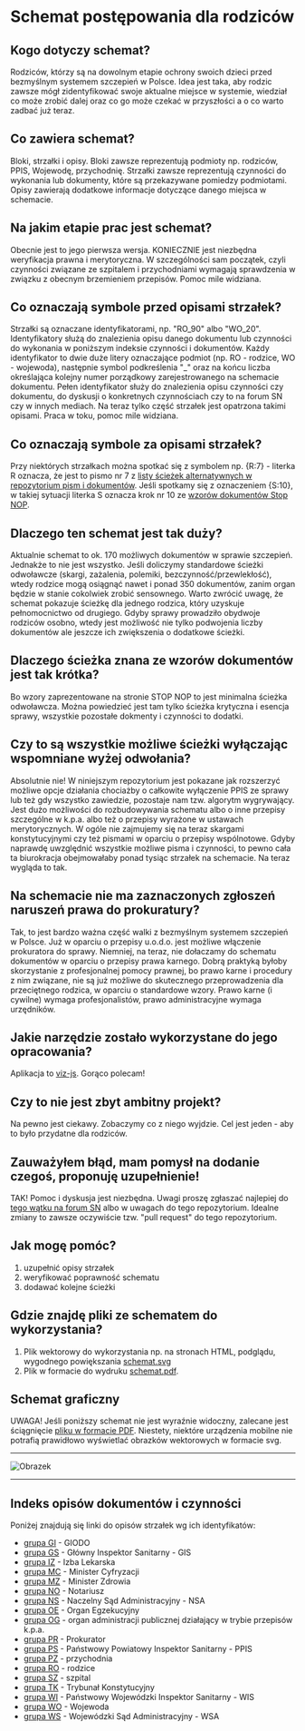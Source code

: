 # Schemat postępowania dla rodziców

## Kogo dotyczy schemat?
Rodziców, którzy są na dowolnym etapie ochrony swoich dzieci przed bezmyślnym systemem szczepień w Polsce. Idea jest taka, aby rodzic zawsze mógł zidentyfikować swoje aktualne miejsce w systemie, wiedział co może zrobić dalej oraz co go może czekać w przyszłości a o co warto zadbać już teraz.

## Co zawiera schemat?
Bloki, strzałki i opisy. Bloki zawsze reprezentują podmioty np. rodziców, PPIS, Wojewodę, przychodnię. Strzałki zawsze reprezentują czynności do wykonania lub dokumenty, które są przekazywane pomiedzy podmiotami. Opisy zawierają dodatkowe informacje dotyczące danego miejsca w schemacie.

## Na jakim etapie prac jest schemat?
Obecnie jest to jego pierwsza wersja. KONIECZNIE jest niezbędna weryfikacja prawna i merytoryczna. W szczególności sam początek, czyli czynności związane ze szpitalem i przychodniami wymagają sprawdzenia w związku z obecnym brzemieniem przepisów. Pomoc mile widziana.

## Co oznaczają symbole przed opisami strzałek?
Strzałki są oznaczane identyfikatorami, np. "RO_90" albo "WO_20". Identyfikatory służą do znalezienia opisu danego dokumentu lub czynności do wykonania w poniższym indeksie czynności i dokumentów. Każdy identyfikator to dwie duże litery oznaczające podmiot (np. RO - rodzice, WO - wojewoda), następnie symbol podkreślenia "_" oraz na końcu liczba określająca kolejny numer porządkowy zarejestrowanego na schemacie dokumentu. Pełen identyfikator służy do znalezienia opisu czynności czy dokumentu, do dyskusji o konkretnych czynnościach czy to na forum SN czy w innych mediach. Na teraz tylko część strzałek jest opatrzona takimi opisami. Praca w toku, pomoc mile widziana.

## Co oznaczają symbole za opisami strzałek?
Przy niektórych strzałkach można spotkać się z symbolem np. {R:7} - literka R oznacza, że jest to pismo nr 7 z [listy ścieżek alternatywnych w repozytorium pism i dokumentów](../Sciezki%20alternatywne/README.md). Jeśli spotkamy się z oznaczeniem {S:10}, w takiej sytuacji literka S oznacza krok nr 10 ze [wzorów dokumentów Stop NOP](http://www.pisma.szczepienia.org.pl/wzory-pism.html).

## Dlaczego ten schemat jest tak duży?
Aktualnie schemat to ok. 170 możliwych dokumentów w sprawie szczepień. Jednakże to nie jest wszystko. Jeśli doliczymy standardowe ścieżki odwoławcze (skargi, zażalenia, polemiki, bezczynność/przewlekłość), wtedy rodzice mogą osiągnąć nawet i ponad 350 dokumentów, zanim organ będzie w stanie cokolwiek zrobić sensownego. Warto zwrócić uwagę, że schemat  pokazuje ścieżkę dla jednego rodzica, który uzyskuje pełnomocnictwo od drugiego. Gdyby sprawy prowadziło obydwoje rodziców osobno, wtedy jest możliwość nie tylko podwojenia liczby dokumentów ale jeszcze ich zwiększenia o dodatkowe ścieżki.

## Dlaczego ścieżka znana ze wzorów dokumentów jest tak krótka?
Bo wzory zaprezentowane na stronie STOP NOP to jest minimalna ścieżka odwoławcza. Można powiedzieć jest tam tylko ścieżka krytyczna i esencja sprawy, wszystkie pozostałe dokmenty i czynności to dodatki.

## Czy to są wszystkie możliwe ścieżki wyłączając wspomniane wyżej odwołania?
Absolutnie nie! W niniejszym repozytorium jest pokazane jak rozszerzyć możliwe opcje działania chociażby o całkowite wyłączenie PPIS ze sprawy lub też gdy wszystko zawiedzie, pozostaje nam tzw. algorytm wygrywający. Jest dużo możliwości do rozbudowywania schematu albo o inne przepisy szczególne w k.p.a. albo też o przepisy wyrażone w ustawach merytorycznych. W ogóle nie zajmujemy się na teraz skargami konstytucyjnymi czy też pismami w oparciu o przepisy wspólnotowe. Gdyby naprawdę uwzględnić wszystkie możliwe pisma i czynności, to pewno cała ta biurokracja obejmowałaby ponad tysiąc strzałek na schemacie. Na teraz wygląda to tak.

## Na schemacie nie ma zaznaczonych zgłoszeń naruszeń prawa do prokuratury?
Tak, to jest bardzo ważna część walki z bezmyślnym systemem szczepień w Polsce. Już w oparciu o przepisy u.o.d.o. jest możliwe włączenie prokuratora do sprawy. Niemniej, na teraz, nie dołaczamy do schematu dokumentów w oparciu o przepisy prawa karnego. Dobrą praktyką byłoby skorzystanie z profesjonalnej pomocy prawnej, bo prawo karne i procedury z nim związane, nie są już możliwe do skutecznego przeprowadzenia dla przeciętnego rodzica, w oparciu o standardowe wzory. Prawo karne (i cywilne) wymaga profesjonalistów, prawo administracyjne wymaga urzędników.

## Jakie narzędzie zostało wykorzystane do jego opracowania?
Aplikacja to [viz-js](http://viz-js.com/). Gorąco polecam!

## Czy to nie jest zbyt ambitny projekt?
Na pewno jest ciekawy. Zobaczymy co z niego wyjdzie. Cel jest jeden - aby to było przydatne dla rodziców.

## Zauważyłem błąd, mam pomysł na dodanie czegoś, proponuję uzupełnienie!
TAK! Pomoc i dyskusja jest niezbędna. Uwagi proszę zgłaszać najlepiej do [tego wątku na forum SN](http://szczepienia.org.pl/viewtopic.php?p=181807) albo w uwagach do tego repozytorium. Idealne zmiany to zawsze oczywiście tzw. "pull request" do tego repozytorium.

## Jak mogę pomóc?
1. uzupełnić opisy strzałek
2. weryfikować poprawność schematu
3. dodawać kolejne ścieżki

## Gdzie znajdę pliki ze schematem do wykorzystania?
1. Plik wektorowy do wykorzystania np. na stronach HTML, podglądu, wygodnego powiększania [schemat.svg](https://github.com/szanitani/szczepienia/raw/master/Schemat/schemat.svg)
2. Plik w formacie do wydruku [schemat.pdf](https://github.com/szanitani/szczepienia/raw/master/Schemat/schemat.pdf).

## Schemat graficzny

UWAGA! Jeśli poniższy schemat nie jest wyraźnie widoczny, zalecane jest ściągnięcie [pliku w formacie PDF](https://github.com/szanitani/szczepienia/raw/master/Schemat/schemat.pdf). Niestety, niektóre urządzenia mobilne nie potrafią prawidłowo wyświetlać obrazków wektorowych w formacie svg.

<hr>

![Obrazek](schemat.svg)

<hr>

## Indeks opisów dokumentów i czynności

Poniżej znajdują się linki do opisów strzałek wg ich identyfikatów:

- [grupa GI](grupa_GI.md) - GIODO
- [grupa GS](grupa_GS.md) - Główny Inspektor Sanitarny - GIS
- [grupa IZ](grupa_IZ.md) - Izba Lekarska
- [grupa MC](grupa_MC.md) - Minister Cyfryzacji
- [grupa MZ](grupa_MZ.md) - Minister Zdrowia
- [grupa NO](grupa_NO.md) - Notariusz
- [grupa NS](grupa_NS.md) - Naczelny Sąd Administracyjny - NSA
- [grupa OE](grupa_OE.md) - Organ Egzekucyjny
- [grupa OG](grupa_OG.md) - organ administracji publicznej działający w trybie przepisów k.p.a.
- [grupa PR](grupa_PR.md) - Prokurator
- [grupa PS](grupa_PS.md) - Państwowy Powiatowy Inspektor Sanitarny - PPIS
- [grupa PZ](grupa_PZ.md) - przychodnia
- [grupa RO](grupa_RO.md) - rodzice
- [grupa SZ](grupa_SZ.md) - szpital
- [grupa TK](grupa_TK.md) - Trybunał Konstytucyjny
- [grupa WI](grupa_WI.md) - Państwowy Wojewódzki Inspektor Sanitarny - WIS
- [grupa WO](grupa_WO.md) - Wojewoda
- [grupa WS](grupa_WS.md) - Wojewódzki Sąd Administracyjny - WSA
